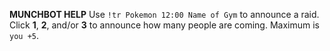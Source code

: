 __**MUNCHBOT HELP**__
Use `!tr Pokemon 12:00 Name of Gym` to announce a raid.
Click **1**, **2**, and/or **3** to announce how many people are coming. Maximum is `you +5`.
